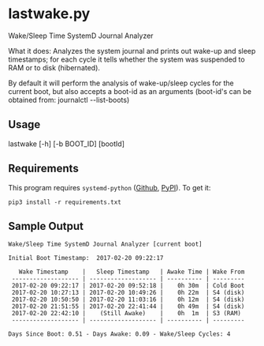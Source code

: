 # lastwake.py
Wake/Sleep Time SystemD Journal Analyzer

What it does: Analyzes the system journal and prints out wake-up and sleep timestamps; for each cycle it tells whether the system was suspended to RAM or to disk (hibernated).

By default it will perform the analysis of wake-up/sleep cycles for the current boot, but also accepts a boot-id as an arguments (boot-id's can be obtained from: journalctl --list-boots)


## Usage
lastwake [-h] [-b BOOT_ID] [bootId]


## Requirements
This program requires `systemd-python` ([Github](https://github.com/systemd/python-systemd), [PyPI](https://pypi.python.org/pypi/systemd-python)). To get it:

    pip3 install -r requirements.txt


## Sample Output

```
Wake/Sleep Time SystemD Journal Analyzer [current boot]

Initial Boot Timestamp:  2017-02-20 09:22:17 

   Wake Timestamp    |   Sleep Timestamp   | Awake Time | Wake From
 ------------------- | ------------------- | ---------- | ---------
 2017-02-20 09:22:17 | 2017-02-20 09:52:18 |    0h 30m  | Cold Boot
 2017-02-20 10:27:13 | 2017-02-20 10:49:26 |    0h 22m  | S4 (disk)
 2017-02-20 10:50:50 | 2017-02-20 11:03:16 |    0h 12m  | S4 (disk)
 2017-02-20 21:51:55 | 2017-02-20 22:41:44 |    0h 49m  | S4 (disk)
 2017-02-20 22:42:10 |    (Still Awake)    |    0h  1m  | S3 (RAM) 
 ------------------- | ------------------- | ---------- | --------- 

Days Since Boot: 0.51 - Days Awake: 0.09 - Wake/Sleep Cycles: 4


```
